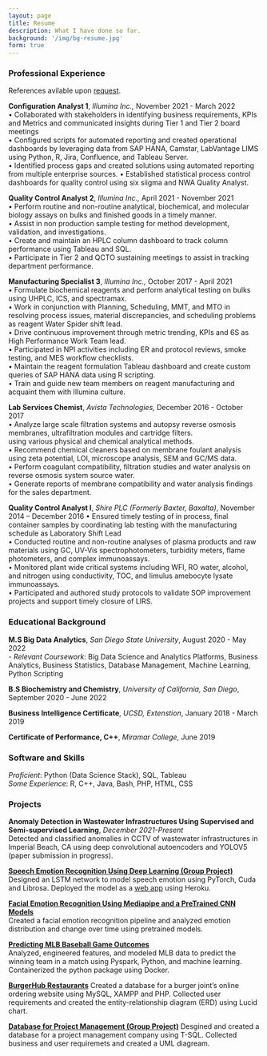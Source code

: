 ```yaml
---
layout: page
title: Resume
description: What I have done so far.
background: '/img/bg-resume.jpg'
form: true
---
```


### Professional Experience

References avilable upon [request](https://shadfdz.github.io/contact).

**Configuration Analyst 1**, *Illumina Inc.,* November 2021 - March 2022 \
•	Collaborated with stakeholders in identifying business requirements, KPIs and Metrics and communicated insights during Tier 1 and Tier 2 board meetings \
•	Configured scripts for automated reporting and created operational dashboards by leveraging data from SAP HANA, Camstar, LabVantage LIMS using Python, R, Jira, Confluence, and Tableau Server. \
•	Identified process gaps and created solutions using automated reporting from multiple enterprise sources.
•	Established statistical process control dashboards for quality control using six siigma and NWA Quality Analyst.

**Quality Control Analyst 2**, *Illumina Inc.,* April 2021 - November 2021 \
• Perform routine and non-routine analytical, biochemical, and molecular biology assays on bulks and finished goods in a timely manner. \
• Assist in non production sample testing for method development, validation, and investigations. \
• Create and maintain an HPLC column dashboard to track column performance using Tableau and SQL. \
• Participate in Tier 2 and QCTO sustaining meetings to assist in tracking department performance.

**Manufacturing Specialist 3**, *Illumina Inc.,* October 2017 - April 2021 \
• Formulate biochemical reagents and perform analytical testing on bulks using UHPLC, ICS, and spectramax. \
• Work in conjunction with Planning, Scheduling, MMT, and MTO in resolving process issues, material discrepancies, and scheduling problems as reagent Water Spider shift lead. \
• Drive continuous improvement through metric trending, KPIs and 6S as High Performance Work Team lead. \
• Participated in NPI activities including ER and protocol reviews, smoke testing, and MES workflow checklists. \
• Maintain the reagent formulation Tableau dashboard and create custom queries of SAP HANA data using R scripting. \
• Train and guide new team members on reagent manufacturing and acquaint them with Illumina culture.

**Lab Services Chemist**, *Avista Technologies,* December 2016 - October 2017 \
• Analyze large scale filtration systems and autopsy reverse osmosis membranes, ultrafiltration modules and cartridge filters. \
using various physical and chemical analytical methods. \
• Recommend chemical cleaners based on membrane foulant analysis using zeta potential, LOI, microscope analysis, SEM and GC/MS data. \
• Perform coagulant compatibility, filtration studies and water analysis on reverse osmosis system source water. \
• Generate reports of membrane compatibility and water analysis findings for the sales department.


**Quality Control Analyst I**, *Shire PLC (Formerly Baxter, Baxalta)*, November 2014 – December 2016
• Ensured timely testing of in process, final container samples by coordinating lab testing with the manufacturing schedule as Laboratory Shift Lead \
• Conducted routine and non-routine analyses of plasma products and raw materials using GC, UV-Vis spectrophotometers, turbidity meters, flame photometers, and complex immunoassays. \
• Monitored plant wide critical systems including WFI, RO water, alcohol, and nitrogen using conductivity, TOC, and limulus amebocyte lysate immunoassays. \
•  Participated and authored study protocols to validate SOP improvement projects and support timely closure of LIRS.


### Educational Background
**M.S Big Data Analytics**, *San Diego State University*, August 2020 - May 2022 \
\- *Relevant Coursework*: Big Data Science and Analytics Platforms, Business Analytics, Business Statistics, Database Management, Machine Learning, Python Scripting

**B.S Biochemistry and Chemistry**, *University of California, San Diego*, September 2020 - June 2022

**Business Intelligence Certificate**, *UCSD, Extenstion*, January 2018 - March 2019

**Certificate of Performance, C++**, *Miramar College*, June 2019

### Software and Skills
*Proficient*: Python (Data Science Stack), SQL, Tableau \
*Some Experience*: R, C++, Java, Bash, PHP, HTML, CSS

### Projects
**Anomaly Detection in Wastewater Infrastructures Using Supervised and Semi-supervised Learning**, *December 2021-Present* \
Detected and classified anomalies in CCTV of wastewater infrastructures in Imperial Beach, CA using deep convolutional autoencoders and YOLOV5 (paper submission in progress).

[**Speech Emotion Recognition Using Deep Learning (Group Project)**](https://github.com/shadfdz/speechEmotionRecognition) \
Designed an LSTM network to model speech emotion using PyTorch, Cuda and Librosa. Deployed the model as a [web app](https://kelvinm10.github.io/SER_Website/) using Heroku. 

[**Facial Emotion Recognition Using Mediapipe and a PreTrained CNN Models**]((https://github.com/shadfdz/Facial_Recognition_CS549)) \
Created a facial emotion recognition pipeline and analyzed emotion distribution and change over time using pretrained models.

[**Predicting MLB Baseball Game Outcomes**](https://github.com/shadfdz/baseball_modeling) \
Analyzed, engineered features, and modeled MLB data to predict the winning team in a match using Pyspark, Python, and machine learning. Containerized the python package using Docker.

[**BurgerHub Restaurants**](https://github.com/shadfdz/burger_paradise_site)
Created a database for a burger joint’s online ordering website using MySQL, XAMPP and PHP.  Collected user requirements and created the entity-relationship diagram (ERD) using Lucid chart.

[**Database for Project Management (Group Project)**](https://github.com/shadfdz/mis686_finalproject)
Desgined and created a database for a project management company using T-SQL. Collected business and user requiremets and created a UML diagream.


